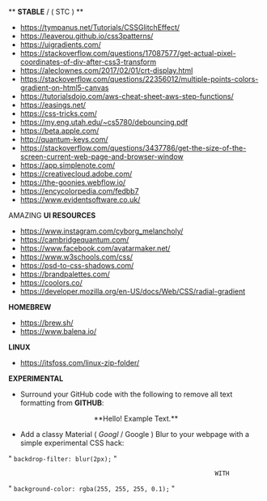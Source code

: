 ** **STABLE** / ( STC ) **

- https://tympanus.net/Tutorials/CSSGlitchEffect/
- https://leaverou.github.io/css3patterns/
- https://uigradients.com/
- https://stackoverflow.com/questions/17087577/get-actual-pixel-coordinates-of-div-after-css3-transform
- https://aleclownes.com/2017/02/01/crt-display.html
- https://stackoverflow.com/questions/22356012/multiple-points-colors-gradient-on-html5-canvas
- https://tutorialsdojo.com/aws-cheat-sheet-aws-step-functions/
- https://easings.net/
- https://css-tricks.com/
- https://my.eng.utah.edu/~cs5780/debouncing.pdf
- https://beta.apple.com/
- http://quantum-keys.com/
- https://stackoverflow.com/questions/3437786/get-the-size-of-the-screen-current-web-page-and-browser-window
- https://app.simplenote.com/
- https://creativecloud.adobe.com/
- https://the-goonies.webflow.io/
- https://encycolorpedia.com/fedbb7
- https://www.evidentsoftware.co.uk/

AMAZING **UI RESOURCES**
- https://www.instagram.com/cyborg_melancholy/
- https://cambridgequantum.com/
- https://www.facebook.com/avatarmaker.net/
- https://www.w3schools.com/css/
- https://psd-to-css-shadows.com/
- https://brandpalettes.com/
- https://coolors.co/
- https://developer.mozilla.org/en-US/docs/Web/CSS/radial-gradient

**HOMEBREW**
- https://brew.sh/
- https://www.balena.io/

**LINUX**
- https://itsfoss.com/linux-zip-folder/

**EXPERIMENTAL**

- Surround your GitHub code with the following to remove all text formatting from **GITHUB**:

<div style="text-align:center">
  **Hello! Example Text.**
</div>

- Add a classy Material ( *Googl* / Google ) Blur to your webpage with a simple experimental CSS hack:
      
"                     ```backdrop-filter: blur(2px);```                     "

                                                             WITH 
                             
"             ```background-color: rgba(255, 255, 255, 0.1);```              "
